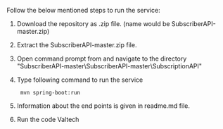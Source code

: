 Follow the below mentioned steps to run the service:

1. Download the repository as .zip file. (name would be SubscriberAPI-master.zip)
2. Extract the SubscriberAPI-master.zip file.
3. Open command prompt from and navigate to the directory
    &quot;SubscriberAPI-master\SubscriberAPI-master\SubscriptionAPI&quot;

4. Type following command to run the service
      
        mvn spring-boot:run
5. Information about the end points is given in readme.md file.
6. Run the code Valtech
